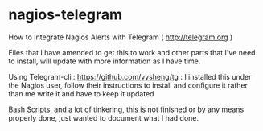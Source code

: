 # nagios-telegram
How to Integrate Nagios Alerts with Telegram ( http://telegram.org )

Files that I have amended to get this to work and other parts that I've need to install, will update with more information as I have time.

Using Telegram-cli : https://github.com/vysheng/tg : I installed this under the Nagios user, follow their instructions to install and configure it rather than me write it and have to keep it updated

Bash Scripts, and a lot of tinkering, this is not finished or by any means properly done, just wanted to document what I had done.
